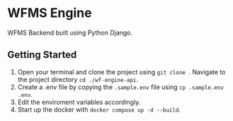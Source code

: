 # WFMS Engine

WFMS Backend built using Python Django.

## Getting Started

1. Open your terminal and clone the project using `git clone `. Navigate to the project directory ` cd ./wf-engine-api `.
1. Create a .env file by copying the `.sample.env` file using  `cp .sample.env .env`.
1. Edit the enviroment variables accordingly.
1. Start up the docker with ` docker compose up -d --build `.
